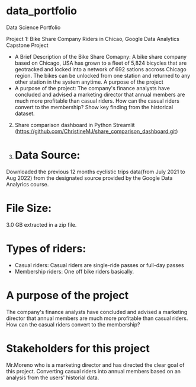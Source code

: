 # data_portfolio
Data Science Portfolio

Project 1: Bike Share Company Riders in Chicao, Google Data Analytics Capstone Project
- A Brief Description of the Bike Share Comapny: A bike share company based on Chicago, USA has grown to a fleet of 5,824 bicycles that are geotracked and locked into a network of 692 sations accross Chicago region. The bikes can be unlocked from one station and returned to any other station in the system anytime. A purpose of the project
- A purpose of the project: The company's finance analysts have concluded and advised a marketing director that annual members are much more profitable than casual riders. How can the casual riders convert to the membership? Show key finding from the historical dataset.


2. Share comparison dashboard in Python Streamlit 
(https://github.com/ChristineMJ/share_comparison_dashboard.git)

3. # Data Source:
  Downloaded the previous 12 months cyclistic trips data(from July 2021 to Aug 2022) from the designated source provided by the Google Data Analyrics course. 

# File Size: 
  3.0 GB extracted in a zip file. 

# 
# Types of riders: 
- Casual riders: Casual riders are single-ride passes or full-day passes
- Membership riders: One off bike riders basically.

# A purpose of the project
  The company's finance analysts have concluded and advised a marketing director that annual members are much more profitable than casual riders. How can the casual riders convert to the membership?

# Stakeholders for this project
  Mr.Moreno who is a marketing director and has directed the clear goal of this project. Converting casual riders into annual members based on an analysis from the users' historial data. 


